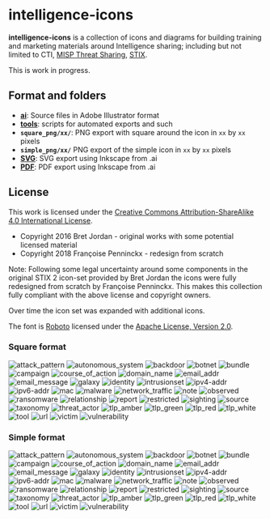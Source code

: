 # intelligence-icons

**intelligence-icons** is a collection of icons and diagrams for building training and marketing materials around Intelligence sharing; including but not limited to CTI, [MISP Threat Sharing](https://www.misp-project.org/), [STIX](https://oasis-open.github.io/cti-documentation/).

This is work in progress.

## Format and folders
* **[ai](./ai)**: Source files in Adobe Illustrator format
* **[tools](./tools)**: scripts for automated exports and such
* **`square_png/xx/`**: PNG export with square around the icon in  `xx` by `xx` pixels
* **`simple_png/xx/`** PNG export of the simple icon in  `xx` by `xx` pixels
* **[SVG](./svg)**: SVG export using Inkscape from .ai
* **[PDF](./pdf)**: PDF export using Inkscape from .ai

## License
This work is licensed under the [Creative Commons Attribution-ShareAlike 4.0 International License](http://creativecommons.org/licenses/by-sa/4.0/).

- Copyright 2016 Bret Jordan - original works with some potential licensed material
- Copyright 2018 Françoise Penninckx - redesign from scratch

Note: Following some legal uncertainty around some components in the original STIX 2 icon-set provided by Bret Jordan the icons were fully redesigned from scratch by Françoise Penninckx. This makes this collection fully compliant with the above license and copyright owners.

Over time the icon set was expanded with additional icons.

The font is [Roboto](https://fonts.google.com/specimen/Roboto) licensed under the [Apache License, Version 2.0](http://www.apache.org/licenses/LICENSE-2.0).

### Square format
![attack_pattern](https://github.com/MISP/intelligence-icons/raw/master/square_png/128/attack_pattern.png) ![autonomous_system](https://github.com/MISP/intelligence-icons/raw/master/square_png/128/autonomous_system.png) ![backdoor](https://github.com/MISP/intelligence-icons/raw/master/square_png/128/backdoor.png) ![botnet](https://github.com/MISP/intelligence-icons/raw/master/square_png/128/botnet.png) ![bundle](https://github.com/MISP/intelligence-icons/raw/master/square_png/128/bundle.png) ![campaign](https://github.com/MISP/intelligence-icons/raw/master/square_png/128/campaign.png) ![course_of_action](https://github.com/MISP/intelligence-icons/raw/master/square_png/128/course_of_action.png) ![domain_name](https://github.com/MISP/intelligence-icons/raw/master/square_png/128/domain_name.png) ![email_addr](https://github.com/MISP/intelligence-icons/raw/master/square_png/128/email_addr.png) ![email_message](https://github.com/MISP/intelligence-icons/raw/master/square_png/128/email_message.png) ![galaxy](https://github.com/MISP/intelligence-icons/raw/master/square_png/128/galaxy.png) ![identity](https://github.com/MISP/intelligence-icons/raw/master/square_png/128/identity.png) ![intrusionset](https://github.com/MISP/intelligence-icons/raw/master/square_png/128/intrusionset.png) ![ipv4-addr](https://github.com/MISP/intelligence-icons/raw/master/square_png/128/ipv4-addr.png) ![ipv6-addr](https://github.com/MISP/intelligence-icons/raw/master/square_png/128/ipv6-addr.png) ![mac](https://github.com/MISP/intelligence-icons/raw/master/square_png/128/mac.png) ![malware](https://github.com/MISP/intelligence-icons/raw/master/square_png/128/malware.png) ![network_traffic](https://github.com/MISP/intelligence-icons/raw/master/square_png/128/network_traffic.png) ![note](https://github.com/MISP/intelligence-icons/raw/master/square_png/128/note.png) ![observed](https://github.com/MISP/intelligence-icons/raw/master/square_png/128/observed.png) ![ransomware](https://github.com/MISP/intelligence-icons/raw/master/square_png/128/ransomware.png) ![relationship](https://github.com/MISP/intelligence-icons/raw/master/square_png/128/relationship.png) ![report](https://github.com/MISP/intelligence-icons/raw/master/square_png/128/report.png) ![restricted](https://github.com/MISP/intelligence-icons/raw/master/square_png/128/restricted.png) ![sighting](https://github.com/MISP/intelligence-icons/raw/master/square_png/128/sighting.png) ![source](https://github.com/MISP/intelligence-icons/raw/master/square_png/128/source.png) ![taxonomy](https://github.com/MISP/intelligence-icons/raw/master/square_png/128/taxonomy.png) ![threat_actor](https://github.com/MISP/intelligence-icons/raw/master/square_png/128/threat_actor.png) ![tlp_amber](https://github.com/MISP/intelligence-icons/raw/master/square_png/128/tlp_amber.png) ![tlp_green](https://github.com/MISP/intelligence-icons/raw/master/square_png/128/tlp_green.png) ![tlp_red](https://github.com/MISP/intelligence-icons/raw/master/square_png/128/tlp_red.png) ![tlp_white](https://github.com/MISP/intelligence-icons/raw/master/square_png/128/tlp_white.png) ![tool](https://github.com/MISP/intelligence-icons/raw/master/square_png/128/tool.png) ![url](https://github.com/MISP/intelligence-icons/raw/master/square_png/128/url.png) ![victim](https://github.com/MISP/intelligence-icons/raw/master/square_png/128/victim.png) ![vulnerability](https://github.com/MISP/intelligence-icons/raw/master/square_png/128/vulnerability.png)

### Simple format
![attack_pattern](https://github.com/MISP/intelligence-icons/raw/master/simple_png/128/attack_pattern.png) ![autonomous_system](https://github.com/MISP/intelligence-icons/raw/master/simple_png/128/autonomous_system.png) ![backdoor](https://github.com/MISP/intelligence-icons/raw/master/simple_png/128/backdoor.png) ![botnet](https://github.com/MISP/intelligence-icons/raw/master/simple_png/128/botnet.png) ![bundle](https://github.com/MISP/intelligence-icons/raw/master/simple_png/128/bundle.png) ![campaign](https://github.com/MISP/intelligence-icons/raw/master/simple_png/128/campaign.png) ![course_of_action](https://github.com/MISP/intelligence-icons/raw/master/simple_png/128/course_of_action.png) ![domain_name](https://github.com/MISP/intelligence-icons/raw/master/simple_png/128/domain_name.png) ![email_addr](https://github.com/MISP/intelligence-icons/raw/master/simple_png/128/email_addr.png) ![email_message](https://github.com/MISP/intelligence-icons/raw/master/simple_png/128/email_message.png) ![galaxy](https://github.com/MISP/intelligence-icons/raw/master/simple_png/128/galaxy.png) ![identity](https://github.com/MISP/intelligence-icons/raw/master/simple_png/128/identity.png) ![intrusionset](https://github.com/MISP/intelligence-icons/raw/master/simple_png/128/intrusionset.png) ![ipv4-addr](https://github.com/MISP/intelligence-icons/raw/master/simple_png/128/ipv4-addr.png) ![ipv6-addr](https://github.com/MISP/intelligence-icons/raw/master/simple_png/128/ipv6-addr.png) ![mac](https://github.com/MISP/intelligence-icons/raw/master/simple_png/128/mac.png) ![malware](https://github.com/MISP/intelligence-icons/raw/master/simple_png/128/malware.png) ![network_traffic](https://github.com/MISP/intelligence-icons/raw/master/simple_png/128/network_traffic.png) ![note](https://github.com/MISP/intelligence-icons/raw/master/simple_png/128/note.png) ![observed](https://github.com/MISP/intelligence-icons/raw/master/simple_png/128/observed.png) ![ransomware](https://github.com/MISP/intelligence-icons/raw/master/simple_png/128/ransomware.png) ![relationship](https://github.com/MISP/intelligence-icons/raw/master/simple_png/128/relationship.png) ![report](https://github.com/MISP/intelligence-icons/raw/master/simple_png/128/report.png) ![restricted](https://github.com/MISP/intelligence-icons/raw/master/simple_png/128/restricted.png) ![sighting](https://github.com/MISP/intelligence-icons/raw/master/simple_png/128/sighting.png) ![source](https://github.com/MISP/intelligence-icons/raw/master/simple_png/128/source.png) ![taxonomy](https://github.com/MISP/intelligence-icons/raw/master/simple_png/128/taxonomy.png) ![threat_actor](https://github.com/MISP/intelligence-icons/raw/master/simple_png/128/threat_actor.png) ![tlp_amber](https://github.com/MISP/intelligence-icons/raw/master/simple_png/128/tlp_amber.png) ![tlp_green](https://github.com/MISP/intelligence-icons/raw/master/simple_png/128/tlp_green.png) ![tlp_red](https://github.com/MISP/intelligence-icons/raw/master/simple_png/128/tlp_red.png) ![tlp_white](https://github.com/MISP/intelligence-icons/raw/master/simple_png/128/tlp_white.png) ![tool](https://github.com/MISP/intelligence-icons/raw/master/simple_png/128/tool.png) ![url](https://github.com/MISP/intelligence-icons/raw/master/simple_png/128/url.png) ![victim](https://github.com/MISP/intelligence-icons/raw/master/simple_png/128/victim.png) ![vulnerability](https://github.com/MISP/intelligence-icons/raw/master/simple_png/128/vulnerability.png)
